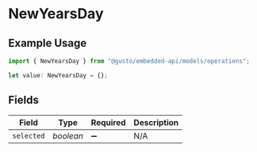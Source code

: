 # NewYearsDay

## Example Usage

```typescript
import { NewYearsDay } from "@gusto/embedded-api/models/operations";

let value: NewYearsDay = {};
```

## Fields

| Field              | Type               | Required           | Description        |
| ------------------ | ------------------ | ------------------ | ------------------ |
| `selected`         | *boolean*          | :heavy_minus_sign: | N/A                |